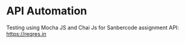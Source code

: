 # API Automation 
Testing using Mocha JS and Chai Js for Sanbercode assignment
API: https://reqres.in
